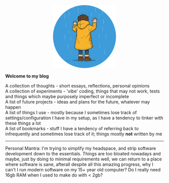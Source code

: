<div align=center>
<img width="200" src="./noraincheck_profile.png"/>
</div>

**Welcome to my blog**

A collection of thoughts - short essays, reflections, personal opinions  
A collection of experiments - 'vibe' coding, things that may not work, tests and things which maybe purposely imperfect or incomplete  
A list of future projects - ideas and plans for the future, whatever may happen  
A list of things I use - mostly because I sometimes lose track of settings/configuration I have in my setup, as I have a tendency to tinker with these things a lot  
A list of bookmarks - stuff I have a tendency of referring back to infrequently and sometimes lose track of it; things mostly **not** written by me  

---

Personal Mantra: I'm trying to simplify my headspace, and strip software development down to the essentials. Things are too bloated nowadays and maybe, just by doing to minimal requirements well, we can return to a place where software is sane, afterall despite all this amazing progress, why I can't I run modern software on my 15+ year old computer? Do I really need 16gb RAM when I used to make do with < 2gb?
